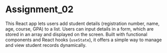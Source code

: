 # Assignment_02
This React app lets users add student details (registration number, name, age, course, GPA) to a list. Users can input details in a form, which are stored in an array and displayed on the screen. Built with functional components and React hooks (`useState`), it offers a simple way to manage and view student records dynamically.

